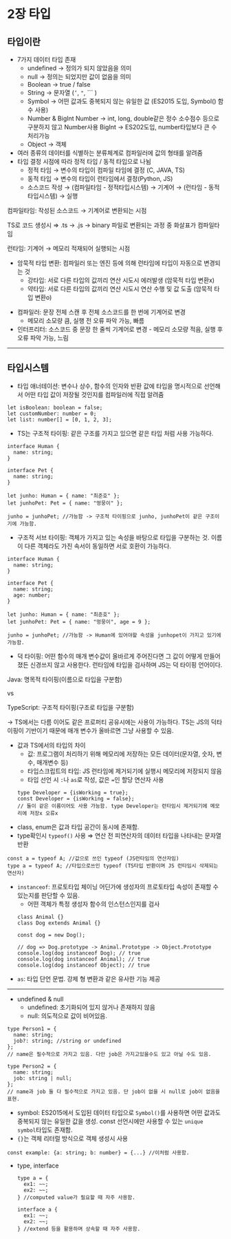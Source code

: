 # 2장 타입

## 타입이란

- 7가지 데이터 타입 존재
  - undefined → 정의가 되지 않았음을 의미
  - null → 정의는 되었지만 값이 없음을 의미
  - Boolean → true / false
  - String → 문자열 (`’`, `"`, ``` )
  - Symbol → 어떤 값과도 중복되지 않는 유일한 값 (ES2015 도입, Symbol() 함수 사용)
  - Number & BigInt
    Number → int, long, double같은 정수 소수점수 등으로 구분하지 않고 Number사용
    BigInt → ES202도입, number타입보다 큰 수 처리가능
  - Object → 객체
- 여러 종류의 데이터를 식별하는 분류체계로 컴파일러에 값의 형태를 알려줌
- 타입 결정 시점에 따라 정적 타입 / 동적 타입으로 나뉨
  - 정적 타임 → 변수의 타입이 컴파일 타임에 결정 (C, JAVA, TS)
  - 동적 타입 → 변수의 타입이 런타임에서 결정(Python, JS)
  - 소스코드 작성 → (컴파일타임 - 정적타입시스템) → 기계어 → (런타임 - 동적타입시스템) → 실행

<aside>

컴파일타임: 작성된 소스코드 → 기계어로 변환되는 시점

TS로 코드 생성시 ⇒ .ts → .js → binary 파일로 변환되는 과정 중 화살표가 컴파일타임

런타임: 기계어 → 메모리 적재되어 실행되는 시점

</aside>

- 암묵적 타입 변환: 컴파일러 또는 엔진 등에 의해 런타임에 타입이 자동으로 변경되는 것
  - 강타입: 서로 다른 타입의 값끼리 연산 시도시 에러발생 (암묵적 타입 변환x)
  - 약타입: 서로 다른 타입의 값끼리 연산 시도시 연산 수행 및 값 도출 (암묵적 타입 변환o)

<aside>

- 컴파일러: 문장 전체 스캔 후 전체 소스코드를 한 번에 기계어로 변경
  - 메모리 소모량 큼, 실행 전 오류 파악 가능, 빠름
- 인터프리터: 소스코드 중 문장 한 줄씩 기계어로 변경 - 메모리 소모량 적음, 실행 후 오류 파악 가능, 느림
</aside>

---

## 타입시스템

- 타입 애너테이션: 변수나 상수, 함수의 인자와 반환 값에 타입을 명시적으로 선언해서 어떤 타입 값이 저장될 것인지를 컴파일러에 직접 알려줌

```tsx
let isBoolean: boolean = false;
let customNumber: number = 0;
let list: number[] = [0, 1, 2, 3];
```

- TS는 구조적 타이핑: 같은 구조를 가지고 있으면 같은 타입 처럼 사용 가능하다.

```tsx
interface Human {
  name: string;
}

interface Pet {
  name: string;
}

let junho: Human = { name: "최준호" };
let junhoPet: Pet = { name: "멍뭉이" };

junho = junhoPet; //가능함 -> 구조적 타이핑으로 junho, junhoPet이 같은 구조이기에 가능함.
```

- 구조적 서브 타이핑: 객체가 가지고 있는 속성을 바탕으로 타입을 구분하는 것. 이름이 다른 객체라도 가진 속서이 동일하면 서로 호환이 가능하다.

```tsx
interface Human {
  name: string;
}

interface Pet {
  name: string;
  age: number;
}

let junho: Human = { name: "최준호" };
let junhoPet: Pet = { name: "멍뭉이", age = 9 };

junho = junhoPet; //가능함 -> Human에 있어야할 속성을 junhopet이 가지고 있기에 가능함.
```

- 덕 타이핑: 어떤 함수의 매개 변수값이 올바르게 주어진다면 그 값이 어떻게 만들어졌든 신경쓰지 않고 사용한다. 런타임에 타입을 검사하며 JS는 덕 타이핑 언어이다.

<aside>

Java: 명목적 타이핑(이름으로 타입을 구분함)

vs

TypeScript: 구조적 타이핑(구조로 타입을 구분함)

→ TS에서는 다름 이어도 같은 프로퍼티 공유시에는 사용이 가능하다. TS는 JS의 덕타이핑이 기반이기 때문에 매개 변수가 올바르면 그냥 사용할 수 있음.

</aside>

- 값과 TS에서의 타입의 차이
  - 값: 프로그램이 처리하기 위해 메모리에 저장하는 모든 데이터(문자열, 숫자, 변수, 매개변수 등)
  - 타입스크립트의 타입: JS 런타임에 제거되기에 실행시 메모리에 저장되지 않음
  - 타입 선언 시 `:`나 `as`로 작성, 값은 `=`인 할당 연산자 사용
  ```tsx
  type Developer = {isWorking = true};
  const Developer = {isWorking = false};
  // 둘이 같은 이름이어도 사용 가능함. type Developer는 런타임시 제거되기에 메모리에 저장x 오류x
  ```
- class, enum은 값과 타입 공간이 동시에 존재함.
- type확인시 `typeof()` 사용 ⇒ 연산 전 피연산자의 데이터 타입을 나타내는 문자열 반환

```tsx
const a = typeof A; //값으로 쓰인 typeof (JS런타임의 연산자임)
type a = typeof A; //타입으로쓰인 typeof (TS타입 반환이며 JS 런타임시 삭제되는 연산자)
```

- `instanceof`: 프로토타입 체이닝 어딘가에 생성자의 프로토타입 속성이 존재할 수 있는지를 판단할 수 있음.
  - 어떤 객체가 특정 생성자 함수의 인스턴스인지를 검사
  ```tsx
  class Animal {}
  class Dog extends Animal {}

  const dog = new Dog();

  // dog => Dog.prototype -> Animal.Prototype -> Object.Prototype
  console.log(dog instanceof Dog); // true
  console.log(dog instanceof Animal); // true
  console.log(dog instanceof Object); // true
  ```
- `as`: 타입 단언 문법. 강제 형 변환과 같은 유사한 기능 제공

---

- undefined & null
  - undefined: 초기화되어 있지 않거나 존재하지 않음
  - null: 의도적으로 값이 비어있음.

```tsx
type Person1 = {
  name: string;
  job?: string; //string or undefined
};
// name은 필수적으로 가지고 있음. 다만 job은 가지고있을수도 있고 아닐 수도 있음.

type Person2 = {
  name: string;
  job: string | null;
};
// name과 job 둘 다 필수적으로 가지고 있음. 단 job이 없을 시 null로 job이 없음을 표현.
```

- symbol: ES2015에서 도입된 데이터 타입으로 `Symbol()`를 사용하면 어떤 값과도 중복되지 않는 유일한 값을 생성. const 선언시에만 사용할 수 있는 `unique symbol`타입도 존재함.
- `{}`는 객체 리터럴 방식으로 객체 생성시 사용

```tsx
const example: {a: string; b: number} = {...} //이처럼 사용함.
```

- type, interface
  ```tsx
  type a = {
  	ex1: ~~;
  	ex2: ~~;
  } //computed value가 필요할 때 자주 사용함.

  interface a {
  	ex1: ~~;
  	ex2: ~~;
  } //extend 등을 활용하며 상속할 때 자주 사용함.

  ```
